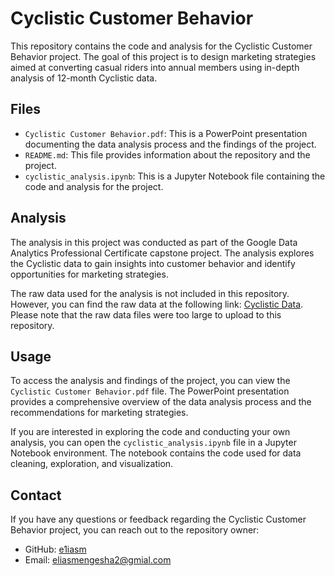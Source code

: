# Cyclistic Customer Behavior

This repository contains the code and analysis for the Cyclistic Customer Behavior project. The goal of this project is to design marketing strategies aimed at converting casual riders into annual members using in-depth analysis of 12-month Cyclistic data.

## Files

- `Cyclistic Customer Behavior.pdf`: This is a PowerPoint presentation documenting the data analysis process and the findings of the project.
- `README.md`: This file provides information about the repository and the project.
- `cyclistic_analysis.ipynb`: This is a Jupyter Notebook file containing the code and analysis for the project.

## Analysis

The analysis in this project was conducted as part of the Google Data Analytics Professional Certificate capstone project. The analysis explores the Cyclistic data to gain insights into customer behavior and identify opportunities for marketing strategies.

The raw data used for the analysis is not included in this repository. However, you can find the raw data at the following link: [Cyclistic Data](https://divvy-tripdata.s3.amazonaws.com/index.html). Please note that the raw data files were too large to upload to this repository.

## Usage

To access the analysis and findings of the project, you can view the `Cyclistic Customer Behavior.pdf` file. The PowerPoint presentation provides a comprehensive overview of the data analysis process and the recommendations for marketing strategies.

If you are interested in exploring the code and conducting your own analysis, you can open the `cyclistic_analysis.ipynb` file in a Jupyter Notebook environment. The notebook contains the code used for data cleaning, exploration, and visualization.

## Contact

If you have any questions or feedback regarding the Cyclistic Customer Behavior project, you can reach out to the repository owner:

- GitHub: [e1iasm](https://github.com/e1iasm)
- Email: [eliasmengesha2@gmial.com](mailto:eliasmengesha2@gmial.com)

